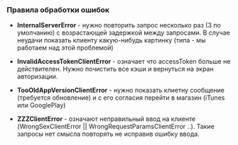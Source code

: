 
### Правила обработки ошибок

* **InternalServerError** - нужно повторить запрос несколько раз (3 по умолчанию)
с возрастающей задержкой между запросами. В случае неудачи показать клиенту какую-нибудь
картинку (типа - мы работаем над этой проблемой)

* **InvalidAccessTokenClientError** -  означает что accessToken больше не действителен.
Нужно почистить все кэши и вернуться на экран авторизации.

* **TooOldAppVersionClientError** - нужно показать клиетну сообщение (требуется обновление)
и с его согласия перейти в магазин (iTunes или GooglePlay)

* **ZZZClientError** - означают неправильный ввод на клиенте 
(WrongSexClientError || WrongRequestParamsClientError ..). Такие запросы нет смысла
повторять не исправив ошибку ввода.